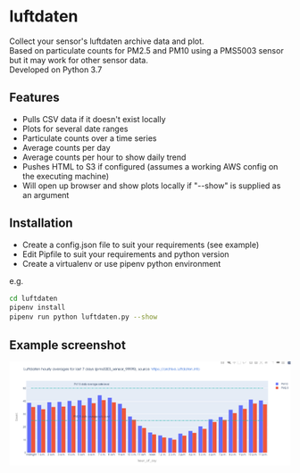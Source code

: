 # luftdaten
Collect your sensor's luftdaten archive data and plot.<br>
Based on particulate counts for PM2.5 and PM10 using a PMS5003 sensor but it may work for other sensor data.<br>
Developed on Python 3.7

## Features

* Pulls CSV data if it doesn't exist locally
* Plots for several date ranges
* Particulate counts over a time series
* Average counts per day
* Average counts per hour to show daily trend
* Pushes HTML to S3 if configured (assumes a working AWS config on the executing machine)
* Will open up browser and show plots locally if "--show" is supplied as an argument

## Installation

* Create a config.json file to suit your requirements (see example)
* Edit Pipfile to suit your requirements and python version 
* Create a virtualenv or use pipenv python environment

e.g.

```bash
cd luftdaten
pipenv install
pipenv run python luftdaten.py --show
```

## Example screenshot

![Hourly pattern](screenshot.png)


